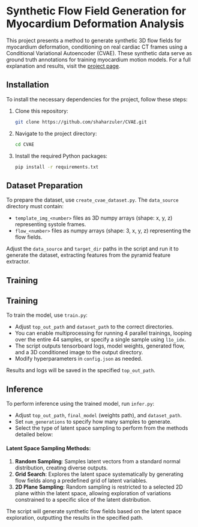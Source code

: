 # Synthetic Flow Field Generation for Myocardium Deformation Analysis

This project presents a method to generate synthetic 3D flow fields for myocardium deformation, conditioning on real cardiac CT frames using a Conditional Variational Autoencoder (CVAE). These synthetic data serve as ground truth annotations for training myocardium motion models. For a full explanation and results, visit the [project page](https://shaharzuler.github.io/CVAEPage).

## Installation

To install the necessary dependencies for the project, follow these steps:

1. Clone this repository:
   ```bash
   git clone https://github.com/shaharzuler/CVAE.git
2. Navigate to the project directory:
    ```bash
    cd CVAE
    ```
3. Install the required Python packages:
    ```bash
    pip install -r requirements.txt
    ```




## Dataset Preparation

To prepare the dataset, use `create_cvae_dataset.py`. The `data_source` directory must contain:
- `template_img_<number>` files as 3D numpy arrays (shape: x, y, z) representing systole frames.
- `flow_<number>` files as numpy arrays (shape: 3, x, y, z) representing the flow fields.

Adjust the `data_source` and `target_dir` paths in the script and run it to generate the dataset, extracting features from the pyramid feature extractor.

## Training

## Training

To train the model, use `train.py`:

- Adjust `top_out_path` and `dataset_path` to the correct directories.
- You can enable multiprocessing for running 4 parallel trainings, looping over the entire 44 samples, or specify a single sample using `l1o_idx`.
- The script outputs tensorboard logs, model weights, generated flow, and a 3D conditioned image to the output directory.
- Modify hyperparameters in `config.json` as needed.

Results and logs will be saved in the specified `top_out_path`.


## Inference

To perform inference using the trained model, run `infer.py`:

- Adjust `top_out_path`, `final_model` (weights path), and `dataset_path`.
- Set `num_generations` to specify how many samples to generate.
- Select the type of latent space sampling to perform from the methods detailed below:

#### Latent Space Sampling Methods:

1. **Random Sampling**: Samples latent vectors from a standard normal distribution, creating diverse outputs.
2. **Grid Search**: Explores the latent space systematically by generating flow fields along a predefined grid of latent variables.
3. **2D Plane Sampling**: Random sampling is restricted to a selected 2D plane within the latent space, allowing exploration of variations constrained to a specific slice of the latent distribution.



The script will generate synthetic flow fields based on the latent space exploration, outputting the results in the specified path.
